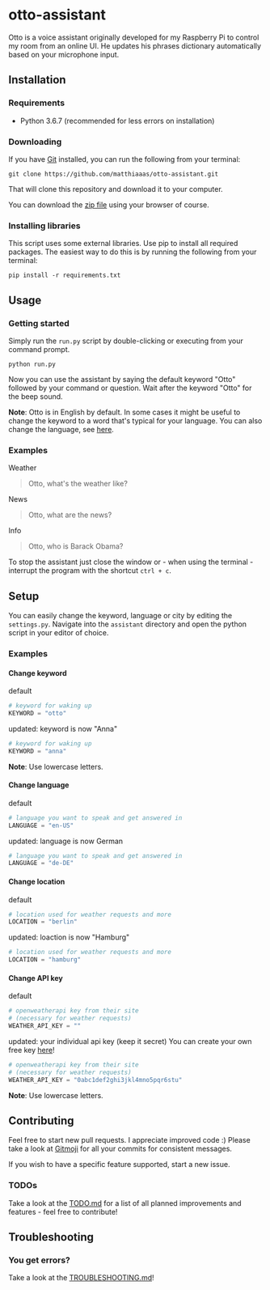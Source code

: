 # otto-assistant

Otto is a voice assistant originally developed for my Raspberry Pi to control my room from an online UI. He updates his phrases dictionary automatically based on your microphone input.

## Installation

### Requirements

- Python 3.6.7 (recommended for less errors on installation)

### Downloading

If you have [Git](https://git-scm.com/) installed, you can run the following from your terminal:

```
git clone https://github.com/matthiaaas/otto-assistant.git
```

That will clone this repository and download it to your computer.

You can download the [zip file](https://github.com/matthiaaas/otto-assistant/archive/master.zip) using your browser of course.

### Installing libraries

This script uses some external libraries. Use pip to install all required packages. The easiest way to do this is by running the following from your terminal:

```
pip install -r requirements.txt
```


## Usage

### Getting started

Simply run the `run.py` script by double-clicking or executing from your command prompt.

```
python run.py
```

Now you can use the assistant by saying the default keyword "Otto" followed by your command or question. Wait after the keyword "Otto" for the beep sound.

**Note**: Otto is in English by default. In some cases it might be useful to change the keyword to a word that's typical for your language. You can also change the language, see [here](#change-language).

### Examples

Weather
> Otto, what's the weather like?

News
> Otto, what are the news?

Info
> Otto, who is Barack Obama?

To stop the assistant just close the window or - when using the terminal - interrupt the program with the shortcut `ctrl + c`.


## Setup

You can easily change the keyword, language or city by editing the `settings.py`. Navigate into the `assistant` directory and open the python script in your editor of choice.

### Examples

#### Change keyword

default
```py
# keyword for waking up
KEYWORD = "otto"
```

updated: keyword is now "Anna"
```py
# keyword for waking up
KEYWORD = "anna"
```

**Note**: Use lowercase letters.

#### Change language

default
```py
# language you want to speak and get answered in
LANGUAGE = "en-US"
```

updated: language is now German
```py
# language you want to speak and get answered in
LANGUAGE = "de-DE"
```

#### Change location

default
```py
# location used for weather requests and more
LOCATION = "berlin"
```

updated: loaction is now "Hamburg"
```py
# location used for weather requests and more
LOCATION = "hamburg"
```

#### Change API key

default
```py
# openweatherapi key from their site
# (necessary for weather requests)
WEATHER_API_KEY = ""
```

updated: your individual api key (keep it secret)
You can create your own free key [here](https://home.openweathermap.org/api_keys)!
```py
# openweatherapi key from their site
# (necessary for weather requests)
WEATHER_API_KEY = "0abc1def2ghi3jkl4mno5pqr6stu"
```

**Note**: Use lowercase letters.


## Contributing

Feel free to start new pull requests. I appreciate improved code :)
Please take a look at [Gitmoji](https://gitmoji.carloscuesta.me/) for all your commits for consistent messages.

If you wish to have a specific feature supported, start a new issue.

### TODOs

Take a look at the [TODO.md](https://github.com/matthiaaas/otto-assistant/blob/master/TODO.md) for a list of all planned improvements and features - feel free to contribute!

## Troubleshooting

### You get errors?

Take a look at the [TROUBLESHOOTING.md](https://github.com/matthiaaas/otto-assistant/blob/master/TROUBLESHOOTING.md)!
